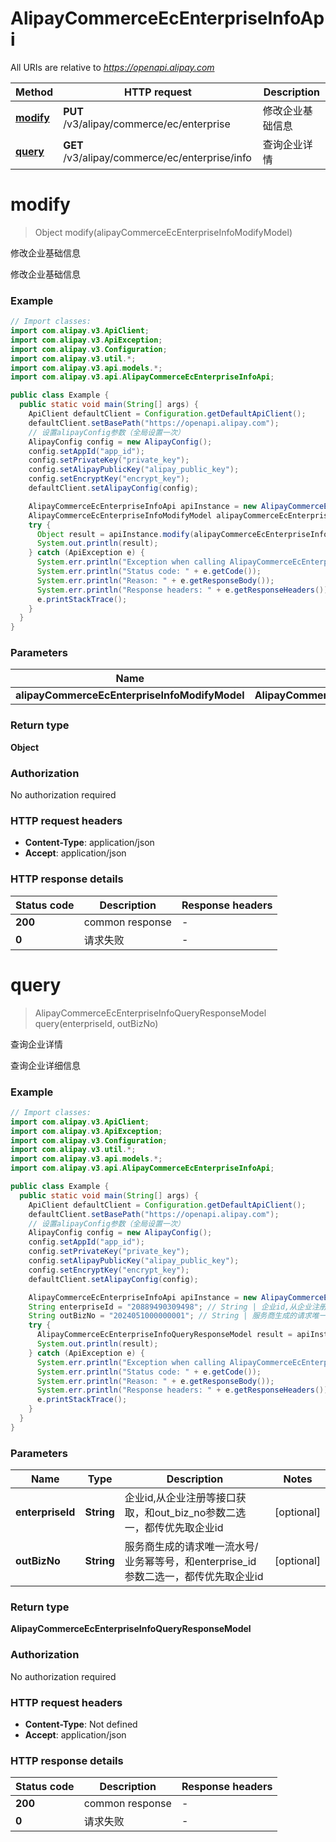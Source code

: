 # AlipayCommerceEcEnterpriseInfoApi

All URIs are relative to *https://openapi.alipay.com*

| Method | HTTP request | Description |
|------------- | ------------- | -------------|
| [**modify**](AlipayCommerceEcEnterpriseInfoApi.md#modify) | **PUT** /v3/alipay/commerce/ec/enterprise | 修改企业基础信息 |
| [**query**](AlipayCommerceEcEnterpriseInfoApi.md#query) | **GET** /v3/alipay/commerce/ec/enterprise/info | 查询企业详情 |


<a name="modify"></a>
# **modify**
> Object modify(alipayCommerceEcEnterpriseInfoModifyModel)

修改企业基础信息

修改企业基础信息

### Example
```java
// Import classes:
import com.alipay.v3.ApiClient;
import com.alipay.v3.ApiException;
import com.alipay.v3.Configuration;
import com.alipay.v3.util.*;
import com.alipay.v3.api.models.*;
import com.alipay.v3.api.AlipayCommerceEcEnterpriseInfoApi;

public class Example {
  public static void main(String[] args) {
    ApiClient defaultClient = Configuration.getDefaultApiClient();
    defaultClient.setBasePath("https://openapi.alipay.com");
    // 设置alipayConfig参数（全局设置一次）
    AlipayConfig config = new AlipayConfig();
    config.setAppId("app_id");
    config.setPrivateKey("private_key");
    config.setAlipayPublicKey("alipay_public_key");
    config.setEncryptKey("encrypt_key");
    defaultClient.setAlipayConfig(config);

    AlipayCommerceEcEnterpriseInfoApi apiInstance = new AlipayCommerceEcEnterpriseInfoApi(defaultClient);
    AlipayCommerceEcEnterpriseInfoModifyModel alipayCommerceEcEnterpriseInfoModifyModel = new AlipayCommerceEcEnterpriseInfoModifyModel(); // AlipayCommerceEcEnterpriseInfoModifyModel | 
    try {
      Object result = apiInstance.modify(alipayCommerceEcEnterpriseInfoModifyModel);
      System.out.println(result);
    } catch (ApiException e) {
      System.err.println("Exception when calling AlipayCommerceEcEnterpriseInfoApi#modify");
      System.err.println("Status code: " + e.getCode());
      System.err.println("Reason: " + e.getResponseBody());
      System.err.println("Response headers: " + e.getResponseHeaders());
      e.printStackTrace();
    }
  }
}
```

### Parameters

| Name | Type | Description  | Notes |
|------------- | ------------- | ------------- | -------------|
| **alipayCommerceEcEnterpriseInfoModifyModel** | **AlipayCommerceEcEnterpriseInfoModifyModel**|  | [optional] |

### Return type

**Object**

### Authorization

No authorization required

### HTTP request headers

 - **Content-Type**: application/json
 - **Accept**: application/json

### HTTP response details
| Status code | Description | Response headers |
|-------------|-------------|------------------|
| **200** | common response |  -  |
| **0** | 请求失败 |  -  |

<a name="query"></a>
# **query**
> AlipayCommerceEcEnterpriseInfoQueryResponseModel query(enterpriseId, outBizNo)

查询企业详情

查询企业详细信息

### Example
```java
// Import classes:
import com.alipay.v3.ApiClient;
import com.alipay.v3.ApiException;
import com.alipay.v3.Configuration;
import com.alipay.v3.util.*;
import com.alipay.v3.api.models.*;
import com.alipay.v3.api.AlipayCommerceEcEnterpriseInfoApi;

public class Example {
  public static void main(String[] args) {
    ApiClient defaultClient = Configuration.getDefaultApiClient();
    defaultClient.setBasePath("https://openapi.alipay.com");
    // 设置alipayConfig参数（全局设置一次）
    AlipayConfig config = new AlipayConfig();
    config.setAppId("app_id");
    config.setPrivateKey("private_key");
    config.setAlipayPublicKey("alipay_public_key");
    config.setEncryptKey("encrypt_key");
    defaultClient.setAlipayConfig(config);

    AlipayCommerceEcEnterpriseInfoApi apiInstance = new AlipayCommerceEcEnterpriseInfoApi(defaultClient);
    String enterpriseId = "20889490309498"; // String | 企业id,从企业注册等接口获取，和out_biz_no参数二选一，都传优先取企业id
    String outBizNo = "2024051000000001"; // String | 服务商生成的请求唯一流水号/业务幂等号，和enterprise_id参数二选一，都传优先取企业id
    try {
      AlipayCommerceEcEnterpriseInfoQueryResponseModel result = apiInstance.query(enterpriseId, outBizNo);
      System.out.println(result);
    } catch (ApiException e) {
      System.err.println("Exception when calling AlipayCommerceEcEnterpriseInfoApi#query");
      System.err.println("Status code: " + e.getCode());
      System.err.println("Reason: " + e.getResponseBody());
      System.err.println("Response headers: " + e.getResponseHeaders());
      e.printStackTrace();
    }
  }
}
```

### Parameters

| Name | Type | Description  | Notes |
|------------- | ------------- | ------------- | -------------|
| **enterpriseId** | **String**| 企业id,从企业注册等接口获取，和out_biz_no参数二选一，都传优先取企业id | [optional] |
| **outBizNo** | **String**| 服务商生成的请求唯一流水号/业务幂等号，和enterprise_id参数二选一，都传优先取企业id | [optional] |

### Return type

**AlipayCommerceEcEnterpriseInfoQueryResponseModel**

### Authorization

No authorization required

### HTTP request headers

 - **Content-Type**: Not defined
 - **Accept**: application/json

### HTTP response details
| Status code | Description | Response headers |
|-------------|-------------|------------------|
| **200** | common response |  -  |
| **0** | 请求失败 |  -  |

